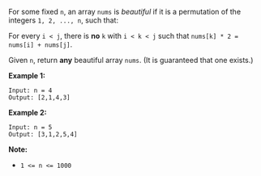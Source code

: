 For some fixed `n`, an array `nums` is _beautiful_ if it is a permutation of
the integers `1, 2, ..., n`, such that:

For every `i < j`, there is **no**  `k` with `i < k < j` such that `nums[k] *
2 = nums[i] + nums[j]`.

Given `n`, return **any** beautiful array `nums`.  (It is guaranteed that one
exists.)



**Example 1:**

    
    
    Input: n = 4
    Output: [2,1,4,3]
    

**Example 2:**

    
    
    Input: n = 5
    Output: [3,1,2,5,4]



**Note:**

  * `1 <= n <= 1000`



